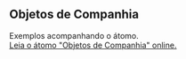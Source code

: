 ## Objetos de Companhia

Exemplos acompanhando o átomo.  
[Leia o átomo "Objetos de Companhia" online.](https://stepik.org/lesson/350629/step/1)